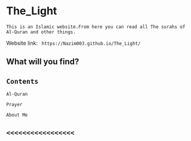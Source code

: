 # The_Light

 ```This is an Islamic website.From here you can read all The surahs of Al-Quran and other things.```


Website link: ``` https://Nazim003.github.io/The_Light/```

## What will you find?


## ```Contents```


```Al-Quran```


```Prayer```


```About Me```


## ```<<<<<<<<<<<<<<<<<```
